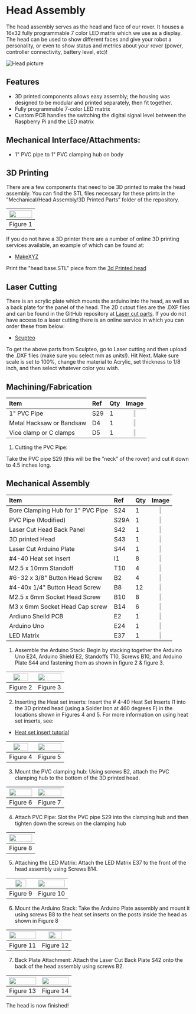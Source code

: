 # Head Assembly
The head assembly serves as the head and face of our rover. It houses a 16x32 fully programmable 7 color LED matrix which we use as a display. The head can be used to show different faces and give your robot a personality, or even to show status and metrics about your rover (power, controller connectivity, battery level, etc)!

![Head picture](/images/head/finala.png)

## Features
  * 3D printed components allows easy assembly; the housing was designed to be modular and printed separately, then fit together.
  * Fully programmable 7-color LED matrix
  * Custom PCB handles the switching the digital signal level between the Raspberry Pi and the LED matrix

## Mechanical Interface/Attachments:
  * 1" PVC pipe to 1" PVC clamping hub on body

## 3D Printing
There are a few components that need to be 3D printed to make the head assembly. You can find the STL files necessary for these prints in the ”Mechanical/Head Assembly/3D Printed Parts” folder of the repository.

  | <img src="/images/components/structural/S43.png" width="100%"> |
  | :--: |
  | Figure 1 |

If you do not have a 3D printer there are a number of online 3D printing services available, an example of which can be found at:
 - [MakeXYZ](https://www.makexyz.com/)

Print the "head base.STL" piece from the [3d Printed head](https://github.com/nasa-jpl/open-source-rover/blob/master/Mechanical/Head%20Assembly/3D%20Printed%20Parts/head%20base.STL)

## Laser Cutting

There is an acrylic plate which mounts the arduino into the head, as well as a back plate for the panel of the head. The 2D cutout files are the .DXF files and can be found in the GitHub repository at [Laser cut parts](https://github.com/nasa-jpl/open-source-rover/tree/master/Mechanical/Head%20Assembly/Laser%20Cut%20Files). If you do not have access to a laser cutting there is an online service in which you can order these from below:

  - [Scupteo](https://sculpteo.com)

To get the above parts from Sculpteo, go to Laser cutting and then upload the .DXF files (make sure you select mm as units!). Hit Next. Make sure scale is set to 100%, change the material to Acrylic, set thickness to 1/8 inch, and then select whatever color you wish.

## Machining/Fabrication
  | Item | Ref | Qty | Image |
  | :--- | :-- | :-- | :---: |
  | 1" PVC Pipe | S29 | 1 | <img src="/images/components/structural/S29.png" width="25%">|
  | Metal Hacksaw or Bandsaw | D4 | 1  |  <img src="/images/components/tools/D4.png" width="25%"> |
  | Vice clamp or C clamps | D5 | 1 |  <img src="/images/components/tools/D5.png" width="25%">|

1. Cutting the PVC Pipe:

  Take the PVC pipe S29 (this will be the ”neck” of the rover) and cut it down to 4.5 inches long.


## Mechanical Assembly

  | Item | Ref | Qty | Image |
  | :--- | :-- | :-- | :---: |
  | Bore Clamping Hub for 1" PVC Pipe | S24 | 1 | <img src="/images/components/structural/S24.png" width="25%">|
  | PVC Pipe (Modified) | S29A | 1 | <img src="/images/components/structural/S29.png" width="25%">|
  | Laser Cut Head Back Panel | S42 | 1 | <img src="/images/components/structural/S42.png" width="25%">|
  | 3D printed Head | S43 | 1 | <img src="/images/components/structural/S43.png" width="25%">|
  | Laser Cut Arduino Plate | S44 | 1 | <img src="/images/components/structural/S44.png" width="25%">|
  | #4-40 Heat set insert | I1 | 8 | <img src="/images/components/inserts/I1.png" width="25%">|
  | M2.5 x 10mm Standoff| T10 | 4 | <img src="/images/components/standoffs/T10.png" width="25%">|
  | #6-32 x 3/8" Button Head Screw | B2 | 4 | <img src="/images/components/screws/B2.png" width="25%">|
  | #4-40x 1/4" Button Head Screw| B8 | 12 | <img src="/images/components/screws/B8.png" width="25%">|
  | M2.5 x 6mm Socket Head Screw | B10 | 8| <img src="/images/components/screws/B10.png" width="25%">|
  | M3 x 6mm Socket Head Cap screw| B14 | 6 | <img src="/images/components/screws/B14.png" width="25%"> |
  | Ardiuno Sheild PCB | E2 | 1 | <img src="/images/components/electronics/E2.png" width="25%"> |
  | Arduino Uno| E24 | 1 | <img src="/images/components/electronics/E24.png" width="25%"> |
  | LED Matrix | E37 | 1  |  <img src="/images/components/electronics/E37.png" width="25%"> |


1. Assemble the Arduino Stack: Begin by stacking together the Arduino Uno E24, Arduino Shield E2, Standoffs T10, Screws B10, and Arduino Plate S44 and fastening them as shown in figure 2 & figure 3.

  | <img src="/images/head/step-1a.png" width="80%"> | <img src="/images/head/step-1b.png" width="100%">|
  |:-:|:-:|
  | Figure 2 | Figure 3 |

2. Inserting the Heat set inserts: Insert the # 4-40 Heat Set Inserts I1 into the 3D printed head (using a Solder Iron at 460 degrees F) in the locations shown in Figures 4 and 5. For more information on using heat set inserts, see:
  - [Heat set insert tutorial](https://www.lulzbot.com/learn/tutorials/heat-set-inserts-tips-and-tricks)
  
  | <img src="/images/head/step-2a.png" width="80%"> | <img src="/images/head/step-2b.png" width="100%">|
  |:-:|:-:|
  | Figure 4 | Figure 5 |

3. Mount the PVC clamping hub: Using screws B2, attach the PVC clamping hub to the bottom of the 3D printed head.

  | <img src="/images/head/step-3a.png" width="100%"> | <img src="/images/head/step-3b.png" width="100%">|
  |:-:|:-:|
  | Figure 6 | Figure 7 |

4. Attach PVC Pipe: Slot the PVC pipe S29 into the clamping hub and then tighten down the screws on the clamping hub

  | <img src="/images/head/step-5a.png" width="100%"> |
  |:-:|
  | Figure 8 |

5. Attaching the LED Matrix: Attach the LED Matrix E37 to the front of the head assembly using Screws B14.

  | <img src="/images/head/step-6a.png" width="70%"> | <img src="/images/head/step-6b.png" width="100%">|
  |:-:|:-:|
  | Figure 9 | Figure 10 |

6. Mount the Arduino Stack: Take the Arduino Plate assembly and mount it using screws B8 to the heat set inserts on the posts inside the head as shown in Figure 8

  | <img src="/images/head/step-7a.png" width="100%"> | <img src="/images/head/step-7b.png" width="70%">|
  |:-:|:-:|
  | Figure 11 | Figure 12 |

7. Back Plate Attachment: Attach the Laser Cut Back Plate S42 onto the back of the head assembly using screws B2.


  | <img src="/images/head/step-8a.png" width="100%"> | <img src="/images/head/step-8b.png" width="100%">|
  |:-:|:-:|
  | Figure 13 | Figure 14 |

The head is now finished!

